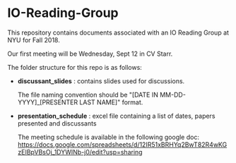 # IO-Reading-Group

This repository contains documents associated with an IO Reading Group at NYU for Fall 2018. 

Our first meeting will be Wednesday, Sept 12 in CV Starr. 

The folder structure for this repo is as follows:

* **discussant_slides** : contains slides used for discussions. 

    The file naming convention should be "[DATE IN MM-DD-YYYY]_[PRESENTER LAST NAME]" format.
* **presentation_schedule** : excel file containing a list of dates, papers presented and discussants

    The meeting schedule is available in the following google doc: 
        https://docs.google.com/spreadsheets/d/12IR51xBRHYq2BwT82R4wKGzEIBpVBsOj_1DYWINb-j0/edit?usp=sharing   
 

